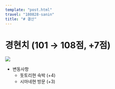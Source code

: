```yaml
---
template: "post.html"
travel: "180828-sanin"
title: "# 결산"
---
```


# 경현치 (101 → 108점, +7점)

![](https://kkni.snack.studio/image/00340013313444343123144114433043243014042334000.svg)

* 변동사항
  * 돗토리현 숙박 (+4)
  * 시마네현 방문 (+3)
